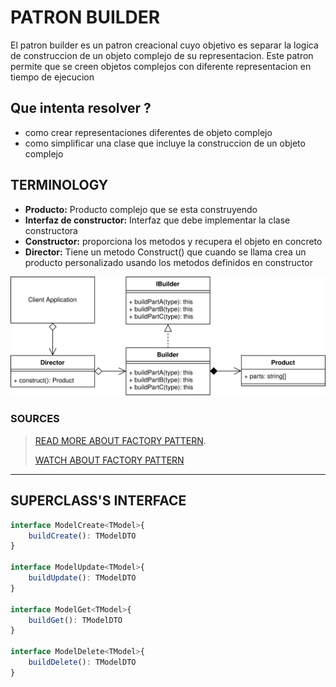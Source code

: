 # PATRON BUILDER 

El patron builder es un patron creacional cuyo objetivo es separar la logica de construccion de un objeto complejo de su representacion.
Este patron permite que se creen objetos complejos con diferente representacion en tiempo de ejecucion

## Que intenta resolver ? 
+ como crear representaciones diferentes de objeto complejo
+ como simplificar una clase que incluye la construccion de un objeto complejo

## TERMINOLOGY

+ **Producto:** Producto complejo que se esta construyendo
+ **Interfaz de constructor:** Interfaz que debe implementar la clase constructora
+ **Constructor:** proporciona los metodos y recupera el objeto en concreto
+ **Director:** Tiene un metodo Construct() que cuando se llama crea un producto personalizado usando los metodos definidos en constructor

<img src="./public/builder_concept.svg" alt="builder image" width="800px" heigth="600px">

### SOURCES

> [READ MORE ABOUT FACTORY PATTERN](https://sbcode.net/typescript/builder/).
> 
> [WATCH ABOUT FACTORY PATTERN](https://www.youtube.com/watch?v=qkjRQQxgbtQ&ab_channel=nicosiored)

-------

## SUPERCLASS'S INTERFACE

```typescript
interface ModelCreate<TModel>{
    buildCreate(): TModelDTO
}

interface ModelUpdate<TModel>{
    buildUpdate(): TModelDTO
}

interface ModelGet<TModel>{
    buildGet(): TModelDTO
}

interface ModelDelete<TModel>{
    buildDelete(): TModelDTO
}

```





